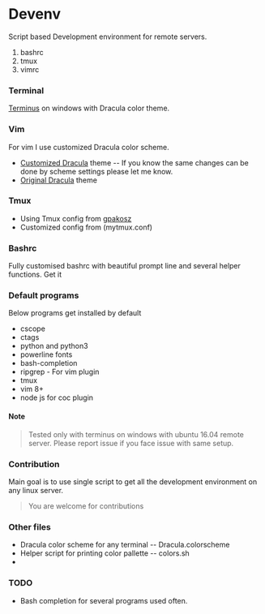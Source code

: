 # Devenv

Script based Development environment for remote servers.

1. bashrc
2. tmux
3. vimrc

### Terminal

[Terminus](https://eugeny.github.io/terminus/) on windows with Dracula color theme.

### Vim

For vim I use customized Dracula color scheme.

- [Customized Dracula](https://github.com/sriramkandukuri/vim) theme
  -- If you know the same changes can be done by scheme settings please let me know.
- [Original Dracula](https://github.com/dracula/vim) theme

### Tmux

- Using Tmux config from [gpakosz](https://github.com/gpakosz/.tmux.git)
- Customized config from (mytmux.conf)

### Bashrc

Fully customised bashrc with beautiful prompt line and several helper functions.
Get it

### Default programs

Below programs get installed by default

- cscope
- ctags
- python and python3
- powerline fonts
- bash-completion
- ripgrep - For vim plugin
- tmux
- vim 8+
- node js for coc plugin

#### Note

> Tested only with terminus on windows with ubuntu 16.04 remote server.
> Please report issue if you face issue with same setup.

### Contribution

Main goal is to use single script to get all the development environment on any linux server.

> You are welcome for contributions

### Other files

- Dracula color scheme for any terminal
  -- Dracula.colorscheme
- Helper script for printing color pallette
  -- colors.sh
-

### TODO

- Bash completion for several programs used often.
